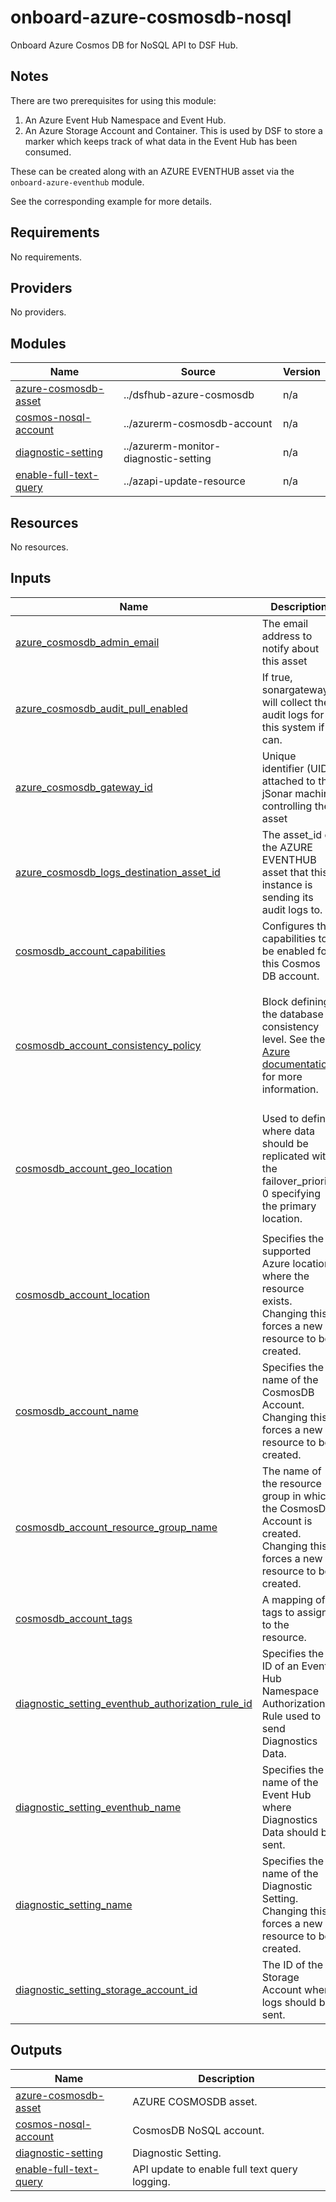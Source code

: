 # onboard-azure-cosmosdb-nosql
Onboard Azure Cosmos DB for NoSQL API to DSF Hub.

## Notes
There are two prerequisites for using this module:
1. An Azure Event Hub Namespace and Event Hub. 
2. An Azure Storage Account and Container. This is used by DSF to store a marker which keeps track of what data in the Event Hub has been consumed.

These can be created along with an AZURE EVENTHUB asset via the ``onboard-azure-eventhub`` module.

See the corresponding example for more details.

<!-- BEGIN_TF_DOCS -->
## Requirements

No requirements.

## Providers

No providers.

## Modules

| Name | Source | Version |
|------|--------|---------|
| <a name="module_azure-cosmosdb-asset"></a> [azure-cosmosdb-asset](#module\_azure-cosmosdb-asset) | ../dsfhub-azure-cosmosdb | n/a |
| <a name="module_cosmos-nosql-account"></a> [cosmos-nosql-account](#module\_cosmos-nosql-account) | ../azurerm-cosmosdb-account | n/a |
| <a name="module_diagnostic-setting"></a> [diagnostic-setting](#module\_diagnostic-setting) | ../azurerm-monitor-diagnostic-setting | n/a |
| <a name="module_enable-full-text-query"></a> [enable-full-text-query](#module\_enable-full-text-query) | ../azapi-update-resource | n/a |

## Resources

No resources.

## Inputs

| Name | Description | Type | Default | Required |
|------|-------------|------|---------|:--------:|
| <a name="input_azure_cosmosdb_admin_email"></a> [azure\_cosmosdb\_admin\_email](#input\_azure\_cosmosdb\_admin\_email) | The email address to notify about this asset | `string` | n/a | yes |
| <a name="input_azure_cosmosdb_audit_pull_enabled"></a> [azure\_cosmosdb\_audit\_pull\_enabled](#input\_azure\_cosmosdb\_audit\_pull\_enabled) | If true, sonargateway will collect the audit logs for this system if it can. | `bool` | `false` | no |
| <a name="input_azure_cosmosdb_gateway_id"></a> [azure\_cosmosdb\_gateway\_id](#input\_azure\_cosmosdb\_gateway\_id) | Unique identifier (UID) attached to the jSonar machine controlling the asset | `string` | n/a | yes |
| <a name="input_azure_cosmosdb_logs_destination_asset_id"></a> [azure\_cosmosdb\_logs\_destination\_asset\_id](#input\_azure\_cosmosdb\_logs\_destination\_asset\_id) | The asset\_id of the AZURE EVENTHUB asset that this instance is sending its audit logs to. | `string` | n/a | yes |
| <a name="input_cosmosdb_account_capabilities"></a> [cosmosdb\_account\_capabilities](#input\_cosmosdb\_account\_capabilities) | Configures the capabilities to be enabled for this Cosmos DB account. | <pre>list(object({<br>    name = string<br>  }))</pre> | `null` | no |
| <a name="input_cosmosdb_account_consistency_policy"></a> [cosmosdb\_account\_consistency\_policy](#input\_cosmosdb\_account\_consistency\_policy) | Block defining the database consistency level. See the [Azure documentation](https://learn.microsoft.com/en-us/azure/cosmos-db/consistency-levels) for more information. | <pre>list(<br>    object(<br>      {<br>        consistency_level       = string<br>        max_interval_in_seconds = optional(number, 5)<br>        max_staleness_prefix    = optional(number)<br>      }<br>    )<br>  )</pre> | <pre>[<br>  {<br>    "consistency_level": "Session"<br>  }<br>]</pre> | no |
| <a name="input_cosmosdb_account_geo_location"></a> [cosmosdb\_account\_geo\_location](#input\_cosmosdb\_account\_geo\_location) | Used to define where data should be replicated with the failover\_priority 0 specifying the primary location. | <pre>list(<br>    object(<br>      {<br>        location          = string<br>        failover_priority = number<br>        zone_redundant    = optional(bool, false)<br>      }<br>    )<br>  )</pre> | <pre>[<br>  {<br>    "failover_priority": 0,<br>    "location": "eastus",<br>    "zone_redundant": false<br>  }<br>]</pre> | no |
| <a name="input_cosmosdb_account_location"></a> [cosmosdb\_account\_location](#input\_cosmosdb\_account\_location) | Specifies the supported Azure location where the resource exists. Changing this forces a new resource to be created. | `string` | n/a | yes |
| <a name="input_cosmosdb_account_name"></a> [cosmosdb\_account\_name](#input\_cosmosdb\_account\_name) | Specifies the name of the CosmosDB Account. Changing this forces a new resource to be created. | `string` | n/a | yes |
| <a name="input_cosmosdb_account_resource_group_name"></a> [cosmosdb\_account\_resource\_group\_name](#input\_cosmosdb\_account\_resource\_group\_name) | The name of the resource group in which the CosmosDB Account is created. Changing this forces a new resource to be created. | `string` | n/a | yes |
| <a name="input_cosmosdb_account_tags"></a> [cosmosdb\_account\_tags](#input\_cosmosdb\_account\_tags) | A mapping of tags to assign to the resource. | `map(string)` | `null` | no |
| <a name="input_diagnostic_setting_eventhub_authorization_rule_id"></a> [diagnostic\_setting\_eventhub\_authorization\_rule\_id](#input\_diagnostic\_setting\_eventhub\_authorization\_rule\_id) | Specifies the ID of an Event Hub Namespace Authorization Rule used to send Diagnostics Data. | `string` | n/a | yes |
| <a name="input_diagnostic_setting_eventhub_name"></a> [diagnostic\_setting\_eventhub\_name](#input\_diagnostic\_setting\_eventhub\_name) | Specifies the name of the Event Hub where Diagnostics Data should be sent. | `string` | n/a | yes |
| <a name="input_diagnostic_setting_name"></a> [diagnostic\_setting\_name](#input\_diagnostic\_setting\_name) | Specifies the name of the Diagnostic Setting. Changing this forces a new resource to be created. | `string` | n/a | yes |
| <a name="input_diagnostic_setting_storage_account_id"></a> [diagnostic\_setting\_storage\_account\_id](#input\_diagnostic\_setting\_storage\_account\_id) | The ID of the Storage Account where logs should be sent. | `string` | `null` | no |

## Outputs

| Name | Description |
|------|-------------|
| <a name="output_azure-cosmosdb-asset"></a> [azure-cosmosdb-asset](#output\_azure-cosmosdb-asset) | AZURE COSMOSDB asset. |
| <a name="output_cosmos-nosql-account"></a> [cosmos-nosql-account](#output\_cosmos-nosql-account) | CosmosDB NoSQL account. |
| <a name="output_diagnostic-setting"></a> [diagnostic-setting](#output\_diagnostic-setting) | Diagnostic Setting. |
| <a name="output_enable-full-text-query"></a> [enable-full-text-query](#output\_enable-full-text-query) | API update to enable full text query logging. |
<!-- END_TF_DOCS -->
